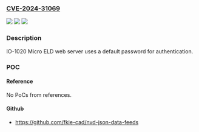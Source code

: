 ### [CVE-2024-31069](https://cve.mitre.org/cgi-bin/cvename.cgi?name=CVE-2024-31069)
![](https://img.shields.io/static/v1?label=Product&message=IO-1020%20Micro%20ELD&color=blue)
![](https://img.shields.io/static/v1?label=Version&message=0%3C%3D%20360%20&color=brighgreen)
![](https://img.shields.io/static/v1?label=Vulnerability&message=CWE-1392%20&color=brighgreen)

### Description

IO-1020 Micro ELD web server uses a default password for authentication.

### POC

#### Reference
No PoCs from references.

#### Github
- https://github.com/fkie-cad/nvd-json-data-feeds

